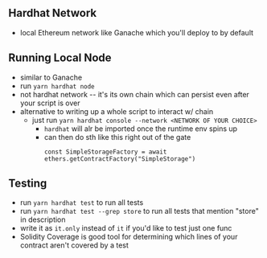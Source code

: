 ## Hardhat Network

- local Ethereum network like Ganache which you'll deploy to by default

## Running Local Node

- similar to Ganache
- run `yarn hardhat node`
- not hardhat network -- it's its own chain which can persist even after your script is over
- alternative to writing up a whole script to interact w/ chain
  - just run `yarn hardhat console --network <NETWORK OF YOUR CHOICE>`
    - `hardhat` will alr be imported once the runtime env spins up
    - can then do sth like this right out of the gate
      ```
      const SimpleStorageFactory = await ethers.getContractFactory("SimpleStorage")
      ```

## Testing

- run `yarn hardhat test` to run all tests
- run `yarn hardhat test --grep store` to run all tests that mention "store" in description
- write it as `it.only` instead of `it` if you'd like to test just one func
- Solidity Coverage is good tool for determining which lines of your contract aren't covered by a test
